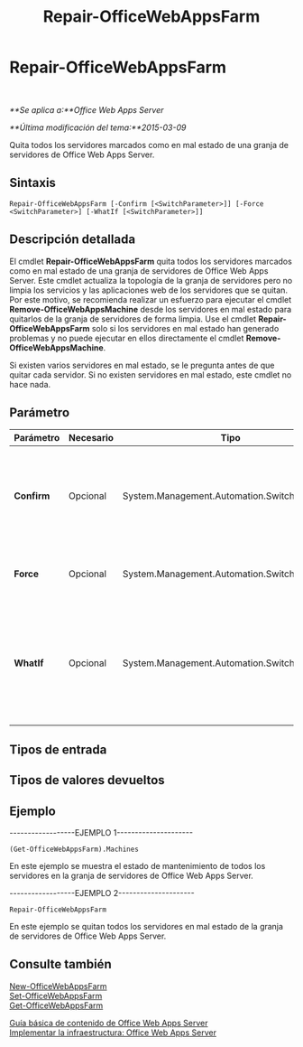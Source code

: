 ﻿---
title: Repair-OfficeWebAppsFarm
TOCTitle: Repair-OfficeWebAppsFarm
ms:assetid: 083d8e25-ce82-4884-9bbc-06375185011c
ms:mtpsurl: https://technet.microsoft.com/es-es/library/JJ219433(v=office.15)
ms:contentKeyID: 48793518
ms.date: 12/22/2017
mtps_version: v=office.15
ms.translationtype: HT
---

# Repair-OfficeWebAppsFarm

 

_**Se aplica a:**Office Web Apps Server_

_**Última modificación del tema:**2015-03-09_

Quita todos los servidores marcados como en mal estado de una granja de servidores de Office Web Apps Server.

## Sintaxis

    Repair-OfficeWebAppsFarm [-Confirm [<SwitchParameter>]] [-Force <SwitchParameter>] [-WhatIf [<SwitchParameter>]]

## Descripción detallada

El cmdlet **Repair-OfficeWebAppsFarm** quita todos los servidores marcados como en mal estado de una granja de servidores de Office Web Apps Server. Este cmdlet actualiza la topología de la granja de servidores pero no limpia los servicios y las aplicaciones web de los servidores que se quitan. Por este motivo, se recomienda realizar un esfuerzo para ejecutar el cmdlet **Remove-OfficeWebAppsMachine** desde los servidores en mal estado para quitarlos de la granja de servidores de forma limpia. Use el cmdlet **Repair-OfficeWebAppsFarm** solo si los servidores en mal estado han generado problemas y no puede ejecutar en ellos directamente el cmdlet **Remove-OfficeWebAppsMachine**.

Si existen varios servidores en mal estado, se le pregunta antes de que quitar cada servidor. Si no existen servidores en mal estado, este cmdlet no hace nada.

## Parámetro


<table>
<colgroup>
<col style="width: 25%" />
<col style="width: 25%" />
<col style="width: 25%" />
<col style="width: 25%" />
</colgroup>
<thead>
<tr class="header">
<th>Parámetro</th>
<th>Necesario</th>
<th>Tipo</th>
<th>Descripción</th>
</tr>
</thead>
<tbody>
<tr class="odd">
<td><p><strong>Confirm</strong></p></td>
<td><p>Opcional</p></td>
<td><p>System.Management.Automation.SwitchParameter</p></td>
<td><p>Le pide confirmación antes de ejecutar el comando. Para obtener más información, escriba el siguiente comando: <strong>get-help about_commonparameters</strong></p></td>
</tr>
<tr class="even">
<td><p><strong>Force</strong></p></td>
<td><p>Opcional</p></td>
<td><p>System.Management.Automation.SwitchParameter</p></td>
<td><p>Asume que la respuesta a cualquier mensaje de usuario es Sí.</p></td>
</tr>
<tr class="odd">
<td><p><strong>WhatIf</strong></p></td>
<td><p>Opcional</p></td>
<td><p>System.Management.Automation.SwitchParameter</p></td>
<td><p>Muestra un mensaje que describe el efecto del comando en lugar de ejecutar dicho comando. Para obtener más información, escriba el siguiente comando: <strong>get-help about_commonparameters</strong></p></td>
</tr>
</tbody>
</table>


## Tipos de entrada

## Tipos de valores devueltos

## Ejemplo

\------------------EJEMPLO 1---------------------

    (Get-OfficeWebAppsFarm).Machines

En este ejemplo se muestra el estado de mantenimiento de todos los servidores en la granja de servidores de Office Web Apps Server.

\------------------EJEMPLO 2---------------------

    Repair-OfficeWebAppsFarm

En este ejemplo se quitan todos los servidores en mal estado de la granja de servidores de Office Web Apps Server.

## Consulte también


[New-OfficeWebAppsFarm](new-officewebappsfarm.md)  
[Set-OfficeWebAppsFarm](set-officewebappsfarm.md)  
[Get-OfficeWebAppsFarm](get-officewebappsfarm.md)  


[Guía básica de contenido de Office Web Apps Server](content-roadmap-for-office-web-apps-server.md)  
[Implementar la infraestructura: Office Web Apps Server](deploy-the-infrastructure-office-web-apps-server.md)  
  

[](deploy-the-infrastructure-office-web-apps-server.md)

